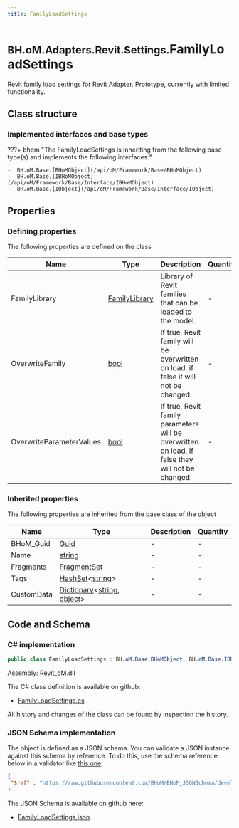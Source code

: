 ```yaml
---
title: FamilyLoadSettings
---
```


# <small>BH.oM.Adapters.Revit.Settings.</small>**FamilyLoadSettings**

Revit family load settings for Revit Adapter. Prototype, currently with limited functionality.

## Class structure

### Implemented interfaces and base types

???+ bhom "The FamilyLoadSettings is inheriting from the following base type(s) and implements the following interfaces:"

    -  BH.oM.Base.[BHoMObject](/api/oM/Framework/Base/BHoMObject)
    -  BH.oM.Base.[IBHoMObject](/api/oM/Framework/Base/Interface/IBHoMObject)
    -  BH.oM.Base.[IObject](/api/oM/Framework/Base/Interface/IObject)


## Properties



### Defining properties

The following properties are defined on the class

| Name             | Type             | Description      | Quantity         |
|------------------|------------------|------------------|------------------|
| FamilyLibrary | [FamilyLibrary](/api/oM/Adapter/Adapters/Revit/Misc/FamilyLibrary) | Library of Revit families that can be loaded to the model. | - |
| OverwriteFamily | [bool](https://learn.microsoft.com/en-us/dotnet/api/System.Boolean?view=netstandard-2.0) | If true, Revit family will be overwritten on load, if false it will not be changed. | - |
| OverwriteParameterValues | [bool](https://learn.microsoft.com/en-us/dotnet/api/System.Boolean?view=netstandard-2.0) | If true, Revit family parameters will be overwritten on load, if false they will not be changed. | - |


### Inherited properties
The following properties are inherited from the base class of the object

| Name             | Type             | Description      | Quantity         |
|------------------|------------------|------------------|------------------|
| BHoM_Guid | [Guid](https://learn.microsoft.com/en-us/dotnet/api/System.Guid?view=netstandard-2.0) | - | - |
| Name | [string](https://learn.microsoft.com/en-us/dotnet/api/System.String?view=netstandard-2.0) | - | - |
| Fragments | [FragmentSet](/api/oM/Framework/Base/FragmentSet) | - | - |
| Tags | [HashSet](https://learn.microsoft.com/en-us/dotnet/api/System.Collections.Generic.HashSet-1?view=netstandard-2.0)&lt;[string](https://learn.microsoft.com/en-us/dotnet/api/System.String?view=netstandard-2.0)&gt; | - | - |
| CustomData | [Dictionary](https://learn.microsoft.com/en-us/dotnet/api/System.Collections.Generic.Dictionary-2?view=netstandard-2.0)&lt;[string](https://learn.microsoft.com/en-us/dotnet/api/System.String?view=netstandard-2.0), [object](https://learn.microsoft.com/en-us/dotnet/api/System.Object?view=netstandard-2.0)&gt; | - | - |


## Code and Schema

### C# implementation

``` C# title="C#"
public class FamilyLoadSettings : BH.oM.Base.BHoMObject, BH.oM.Base.IBHoMObject, BH.oM.Base.IObject
```

Assembly: Revit_oM.dll

The C# class definition is available on github:

- [FamilyLoadSettings.cs](https://github.com/BHoM/Revit_Toolkit/blob/develop/Revit_oM/Settings\FamilyLoadSettings.cs)

All history and changes of the class can be found by inspection the history.
### JSON Schema implementation

The object is defined as a JSON schema. You can validate a JSON instance against this schema by reference. To do this, use the schema reference below in a validator like [this one](https://www.jsonschemavalidator.net/).

``` json title="JSON Schema"
{
 "$ref" : "https://raw.githubusercontent.com/BHoM/BHoM_JSONSchema/develop/Revit_oM/Settings/FamilyLoadSettings.json"
}
```

The JSON Schema is available on github here:

- [FamilyLoadSettings.json](https://github.com/BHoM/BHoM_JSONSchema/blob/develop/Revit_oM/Settings/FamilyLoadSettings.json)
